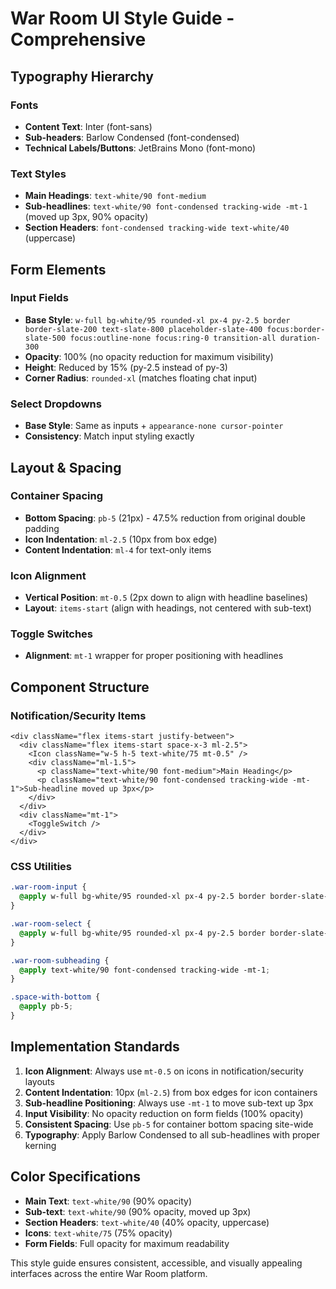 # War Room UI Style Guide - Comprehensive

## Typography Hierarchy

### Fonts
- **Content Text**: Inter (font-sans)
- **Sub-headers**: Barlow Condensed (font-condensed) 
- **Technical Labels/Buttons**: JetBrains Mono (font-mono)

### Text Styles
- **Main Headings**: `text-white/90 font-medium`
- **Sub-headlines**: `text-white/90 font-condensed tracking-wide -mt-1` (moved up 3px, 90% opacity)
- **Section Headers**: `font-condensed tracking-wide text-white/40` (uppercase)

## Form Elements

### Input Fields
- **Base Style**: `w-full bg-white/95 rounded-xl px-4 py-2.5 border border-slate-200 text-slate-800 placeholder-slate-400 focus:border-slate-500 focus:outline-none focus:ring-0 transition-all duration-300`
- **Opacity**: 100% (no opacity reduction for maximum visibility)
- **Height**: Reduced by 15% (py-2.5 instead of py-3)
- **Corner Radius**: `rounded-xl` (matches floating chat input)

### Select Dropdowns
- **Base Style**: Same as inputs + `appearance-none cursor-pointer`
- **Consistency**: Match input styling exactly

## Layout & Spacing

### Container Spacing
- **Bottom Spacing**: `pb-5` (21px) - 47.5% reduction from original double padding
- **Icon Indentation**: `ml-2.5` (10px from box edge)
- **Content Indentation**: `ml-4` for text-only items

### Icon Alignment
- **Vertical Position**: `mt-0.5` (2px down to align with headline baselines)
- **Layout**: `items-start` (align with headings, not centered with sub-text)

### Toggle Switches
- **Alignment**: `mt-1` wrapper for proper positioning with headlines

## Component Structure

### Notification/Security Items
```tsx
<div className="flex items-start justify-between">
  <div className="flex items-start space-x-3 ml-2.5">
    <Icon className="w-5 h-5 text-white/75 mt-0.5" />
    <div className="ml-1.5">
      <p className="text-white/90 font-medium">Main Heading</p>
      <p className="text-white/90 font-condensed tracking-wide -mt-1">Sub-headline moved up 3px</p>
    </div>
  </div>
  <div className="mt-1">
    <ToggleSwitch />
  </div>
</div>
```

### CSS Utilities
```css
.war-room-input {
  @apply w-full bg-white/95 rounded-xl px-4 py-2.5 border border-slate-200 text-slate-800 placeholder-slate-400 focus:border-slate-500 focus:outline-none focus:ring-0 transition-all duration-300;
}

.war-room-select {
  @apply w-full bg-white/95 rounded-xl px-4 py-2.5 border border-slate-200 text-slate-800 focus:border-slate-500 focus:outline-none focus:ring-0 transition-all duration-300 appearance-none cursor-pointer;
}

.war-room-subheading {
  @apply text-white/90 font-condensed tracking-wide -mt-1;
}

.space-with-bottom {
  @apply pb-5;
}
```

## Implementation Standards

1. **Icon Alignment**: Always use `mt-0.5` on icons in notification/security layouts
2. **Content Indentation**: 10px (`ml-2.5`) from box edges for icon containers
3. **Sub-headline Positioning**: Always use `-mt-1` to move sub-text up 3px
4. **Input Visibility**: No opacity reduction on form fields (100% opacity)
5. **Consistent Spacing**: Use `pb-5` for container bottom spacing site-wide
6. **Typography**: Apply Barlow Condensed to all sub-headlines with proper kerning

## Color Specifications

- **Main Text**: `text-white/90` (90% opacity)
- **Sub-text**: `text-white/90` (90% opacity, moved up 3px)
- **Section Headers**: `text-white/40` (40% opacity, uppercase)
- **Icons**: `text-white/75` (75% opacity)
- **Form Fields**: Full opacity for maximum readability

This style guide ensures consistent, accessible, and visually appealing interfaces across the entire War Room platform.

